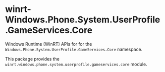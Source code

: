 <!-- warning: Please don't edit this file. It was automatically generated. -->

# winrt-Windows.Phone.System.UserProfile.GameServices.Core

Windows Runtime (WinRT) APIs for for the `Windows.Phone.System.UserProfile.GameServices.Core` namespace.

This package provides the `winrt.windows.phone.system.userprofile.gameservices.core` module.
